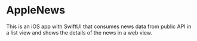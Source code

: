 # AppleNews

This is an iOS app with SwiftUI that consumes news data from public API in a list view and shows the details of the news in a web view.
